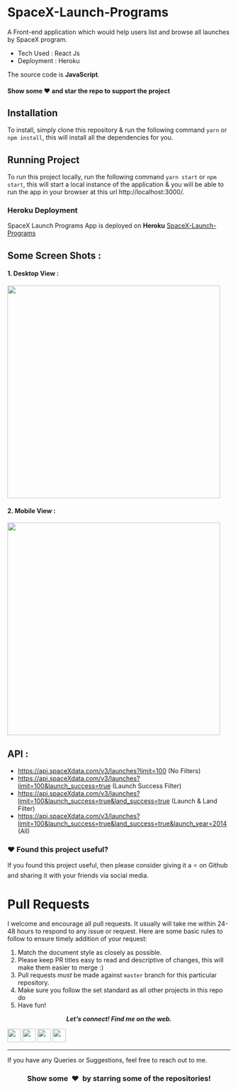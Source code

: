 # SpaceX-Launch-Programs

A Front-end application which would help users list and browse all launches by SpaceX program.
- Tech Used : React Js
- Deployment : Heroku 

The source code is **JavaScript**.

#### Show some :heart: and star the repo to support the project

## Installation
To install, simply clone this repository & run the following command  `yarn` or `npm install`, this will install all the dependencies for you.

## Running Project
To run this project locally, run the following command  `yarn start` or `npm start`, this will start a local instance of the application & you will be able to run the app in your browser at this url http://localhost:3000/.

### Heroku Deployment

SpaceX Launch Programs App is deployed on **Heroku** [SpaceX-Launch-Programs](https://spacex-launch-programs-reactjs.herokuapp.com/)

## Some Screen Shots :

#### 1. Desktop View :
<img height="480px" src="https://user-images.githubusercontent.com/49696449/118691448-b9c69780-b826-11eb-90c6-33774f3fbf35.jpg">

#### 2. Mobile View :
<img height="480px" src="https://user-images.githubusercontent.com/49696449/118691460-bb905b00-b826-11eb-9768-ebb9afd6dd36.jpg">

## API :
- https://api.spaceXdata.com/v3/launches?limit=100 (No Filters)
- https://api.spaceXdata.com/v3/launches?limit=100&launch_success=true (Launch Success Filter)
- https://api.spaceXdata.com/v3/launches?limit=100&launch_success=true&land_success=true (Launch & Land Filter)
- https://api.spaceXdata.com/v3/launches?limit=100&launch_success=true&land_success=true&launch_year=2014 (All)


### :heart: Found this project useful?

If you found this project useful, then please consider giving it a :star: on Github and sharing it with your friends via social media.

# Pull Requests

I welcome and encourage all pull requests. It usually will take me within 24-48 hours to respond to any issue or request. Here are some basic rules to follow to ensure timely addition of your request:

1.  Match the document style as closely as possible.
2.  Please keep PR titles easy to read and descriptive of changes, this will make them easier to merge :)
3.  Pull requests _must_ be made against `master` branch for this particular repository.
4.  Make sure you follow the set standard as all other projects in this repo do
5.  Have fun!


<p align="center">
  <b><i>Let's connect! Find me on the web.</i></b>

[<img height="30" src="https://img.shields.io/badge/twitter-%231DA1F2.svg?&style=for-the-badge&logo=twitter&logoColor=white" />][twitter]
[<img height="30" src="https://img.shields.io/badge/linkedin-blue.svg?&style=for-the-badge&logo=linkedin&logoColor=white" />][linkedin]
[<img height="30" src = "https://img.shields.io/badge/Facebook-036be4.svg?&style=for-the-badge&logo=facebook&logoColor=white">][Facebook]
[<img height="30" src = "https://img.shields.io/badge/instagram-c14438?&style=for-the-badge&logo=instagram&logoColor=white">][instagram]
<br />
<hr />

[twitter]: https://twitter.com/DalpatDc
[linkedin]: https://www.linkedin.com/in/dalpat-i-b5b451166/
[instagram]: https://www.instagram.com/dalpat_chaudhary__/
[Facebook]: https://www.facebook.com/dalpatchaudhary.blogspot.in/

If you have any Queries or Suggestions, feel free to reach out to me.
<h3 align="center">Show some &nbsp;❤️&nbsp; by starring some of the repositories!</h3>
